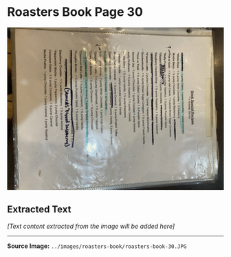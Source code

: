 # Roasters Book Page 30

![Roasters Book Page 30](../images/roasters-book/roasters-book-30.JPG)

## Extracted Text

*[Text content extracted from the image will be added here]*

---

**Source Image:** `../images/roasters-book/roasters-book-30.JPG`
